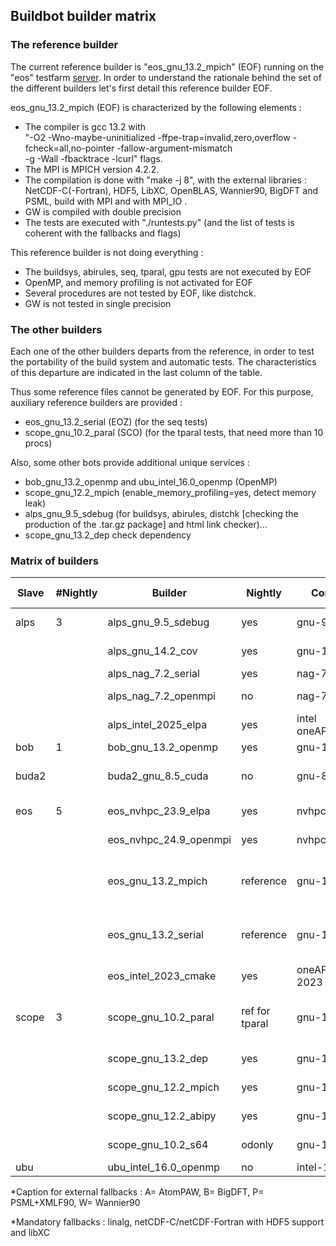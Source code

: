 ## Buildbot builder matrix 

### The reference builder 

The current reference builder is "eos_gnu_13.2_mpich" (EOF) running on the "eos" testfarm [server](https://github.com/abinit/abinit_web/blob/main/docs/servers.md).
In order to understand the rationale behind the set of the different builders let's first detail this reference builder EOF.

eos_gnu_13.2_mpich (EOF) is characterized by the following elements :
  * The compiler is gcc 13.2 with<br>"-O2 -Wno-maybe-uninitialized -ffpe-trap=invalid,zero,overflow -fcheck=all,no-pointer -fallow-argument-mismatch<br>-g -Wall -fbacktrace -lcurl" flags.
  * The MPI is MPICH version 4.2.2.
  * The compilation is done with "make -j 8", with the external libraries : NetCDF-C(-Fortran), HDF5, LibXC, OpenBLAS, Wannier90, BigDFT and PSML, build with MPI and with MPI_IO .
  * GW is compiled with double precision
  * The tests are executed with "./runtests.py" (and the list of tests is coherent with the fallbacks and flags)

This reference builder is not doing everything :
  * The buildsys, abirules,  seq, tparal, gpu tests are not executed by EOF
  * OpenMP, and memory profiling is not activated for EOF
  * Several procedures are not tested by EOF, like distchck.
  * GW is not tested in single precision
  <!-- * BigDFT tests are not executed (for the time being) -->

### The other builders 

Each one of the other builders departs from the reference, in order to test the portability of the build system and automatic tests.
The characteristics of this departure are indicated in the last column of the table.

Thus some reference files cannot be generated by EOF. 
For this purpose, auxiliary reference builders are provided :
  * eos_gnu_13.2_serial (EOZ) (for the seq tests)
  * scope_gnu_10.2_paral (SCO) (for the tparal tests, that need more than 10 procs)

Also, some other bots provide additional unique services :
  * bob_gnu_13.2_openmp and ubu_intel_16.0_openmp (OpenMP)
  * scope_gnu_12.2_mpich (enable_memory_profiling=yes, detect memory leak)
  * alps_gnu_9.5_sdebug (for buildsys, abirules, distchk [checking the production of the .tar.gz package] and html link checker)...
  * scope_gnu_13.2_dep check dependency

### Matrix of builders 

| Slave  | #Nightly | Builder                     | Nightly | Compiler     | MPI           | Linear Algebra     | Libs Tested     | Departure from Ref                          |
|--------|---------|------------------------------|---------|--------------|---------------|--------------------|----------------|---------------------------------------------|
| alps   | 3       | alps_gnu_9.5_sdebug          | yes      | gnu-9.5      | mpich-4.2.3   | OpenBLAS<br>fftw3 | ABPW | -fno-frontend-optimize<br>-ffpe-trap=i,z,o |
|        |         | alps_gnu_14.2_cov            | yes      | gnu-14.2     | mpich-4.2.3   | mkl 2025.0         | ABW |          | coverage                        |
|        |         | alps_nag_7.2_serial          | yes      | nag-7.2      |               | netlib_3.10.0      | A              | enable-netcdf-default                       |
|        |         | alps_nag_7.2_openmpi         | no       | nag-7.2      | openmpi-4.1.2 | netlib_3.10.0      | A              | enable-netcdf-default                       |
|        |         | alps_intel_2025_elpa         | yes      | intel<br>oneAPI_2025.0 | intel mpi  | mkl 2024.2 | APW | scalapack ifx  |
| bob    | 1       | bob_gnu_13.2_openmp          | yes      | gnu-13.2     |               | atlas-3.10         | P              | Fedora39 packages                           |
| buda2  |         | buda2_gnu_8.5_cuda           | no       | gnu-8.5      | openmpi-4.1.3 | mkl-2019.0.1<br>cuda 11.2 | | enable_gpu |
| eos    | 5       | eos_nvhpc_23.9_elpa          | yes      | nvhpc 23.9   | openmpi-4.1.6 | mkl-2023 elpa-2022                   |                | cuda-12                     |
|        |         | eos_nvhpc_24.9_openmpi       | yes      | nvhpc 24.9   | openmpi-4.1.6 | mkl-2023            |   |       |    cuda 12.2                                       |
|        |         | eos_gnu_13.2_mpich           | reference  | gnu-13.2   | mpich-4.2.3   | mkl 2023.2 | ABPW | -fcheck=all,no-pointer<br>-ffpe-trap=i,z,o<br>-fallow-argument-mismatch |
|        |         | eos_gnu_13.2_serial          | reference  | gnu-13.2   |               | mkl 2023.2 | ABPW | -fcheck=all,no-pointer<br>-ffpe-trap=i,z,o<br>-fallow-argument-mismatch |
|        |         | eos_intel_2023_cmake         | yes        | oneAPI<br>2023   | intel   | mkl 2023.2 |  | elpa? |
| scope  | 3       | scope_gnu_10.2_paral         | ref for tparal | gnu-10.2 | mpich-3.2 | OpenBLAS | BPW | mpirun -np 2 if max_nprocs allows it<br>enable-netcdf-default GW_SP |
|        |         | scope_gnu_13.2_dep           | yes      | gnu-13.2     | mpich-4.1.2   | OpenBLAS           | PW             | check dependency<br>enable-netcdf-default |
|        |         | scope_gnu_12.2_mpich         | yes      | gnu-12.2     | mpich-4.0.3   | OpenBLAS           | PW             | enable_memory_profiling                    |
|        |         | scope_gnu_12.2_abipy         | yes      | gnu-12.2     | mpich-4.0.3   | OpenBLAS           | PW             | check abipy                                |
|        |         | scope_gnu_10.2_s64           | odonly   | gnu-10.2     | mpich-3.2     | OpenBLAS           | PW             | tutoparal with np=64                       |
| ubu    |         | ubu_intel_16.0_openmp        | no       | intel-16.0   |               | mkl 11.3           | A              | OpenMP / dfti                              |

*Caption for external fallbacks : A= AtomPAW, B= BigDFT, P= PSML+XMLF90, W= Wannier90

*Mandatory fallbacks : linalg, netCDF-C/netCDF-Fortran with HDF5 support and libXC 
